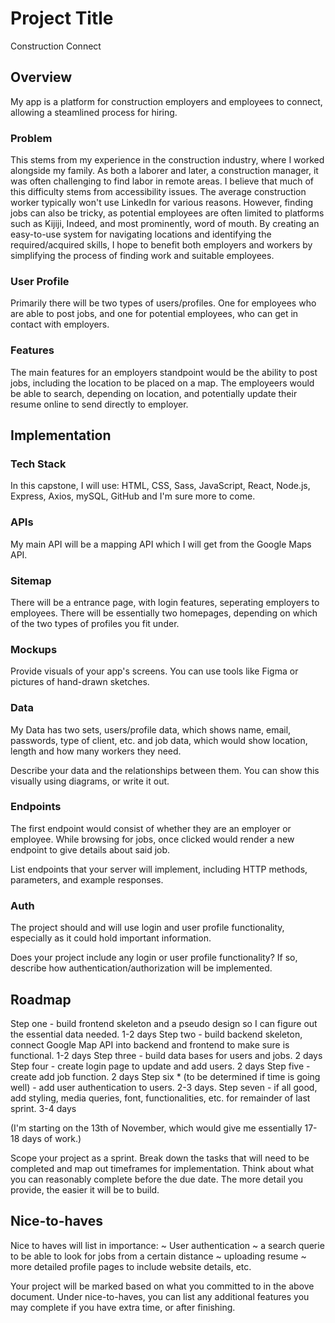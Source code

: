# Project Title
Construction Connect
## Overview
My app is a platform for construction employers and employees to connect, allowing a steamlined process for hiring. 

### Problem

This stems from my experience in the construction industry, where I worked alongside my family. As both a laborer and later, a construction manager, it was often challenging to find labor in remote areas. I believe that much of this difficulty stems from accessibility issues. The average construction worker typically won't use LinkedIn for various reasons. However, finding jobs can also be tricky, as potential employees are often limited to platforms such as Kijiji, Indeed, and most prominently, word of mouth. By creating an easy-to-use system for navigating locations and identifying the required/acquired skills, I hope to benefit both employers and workers by simplifying the process of finding work and suitable employees.

### User Profile

Primarily there will be two types of users/profiles. One for employees who are able to post jobs, and one for potential employees, who can get in contact with employers. 


### Features

The main features for an employers standpoint would be the ability to post jobs, including the location to be placed on a map. The employeers would be able to search, depending on location, and potentially update their resume online to send directly to employer. 


## Implementation

### Tech Stack

In this capstone, I will use: HTML, CSS, Sass, JavaScript, React, Node.js, Express, Axios, mySQL, GitHub and I'm sure more to come. 

### APIs

My main API will be a mapping API which I will get from the Google Maps API.

### Sitemap

There will be a entrance page, with login features, seperating employers to employees. There will be essentially two homepages, depending on which of the two types of profiles you fit under. 

### Mockups

Provide visuals of your app's screens. You can use tools like Figma or pictures of hand-drawn sketches.

### Data

My Data has two sets, users/profile data, which shows name, email, passwords, type of client, etc. and job data, which would show location, length and how many workers they need. 

Describe your data and the relationships between them. You can show this visually using diagrams, or write it out. 

### Endpoints

The first endpoint would consist of whether they are an employer or employee. While browsing for jobs, once clicked would render a new endpoint to give details about said job. 

List endpoints that your server will implement, including HTTP methods, parameters, and example responses.

### Auth

The project should and will use login and user profile functionality, especially as it could hold important information. 

Does your project include any login or user profile functionality? If so, describe how authentication/authorization will be implemented.

## Roadmap

Step one - build frontend skeleton and a pseudo design so I can figure out the essential data needed. 1-2 days
Step two - build backend skeleton, connect Google Map API into backend and frontend to make sure is functional. 1-2 days
Step three - build data bases for users and jobs. 2 days 
Step four - create login page to update and add users. 2 days
Step five - create add job function. 2 days
Step six * (to be determined if time is going well) - add user authentication to users. 2-3 days. 
Step seven - if all good, add styling, media queries, font, functionalities, etc. for remainder of last sprint. 3-4 days

(I'm starting on the 13th of November, which would give me essentially 17-18 days of work.)

Scope your project as a sprint. Break down the tasks that will need to be completed and map out timeframes for implementation. Think about what you can reasonably complete before the due date. The more detail you provide, the easier it will be to build.

## Nice-to-haves

Nice to haves will list in importance:
~ User authentication
~ a search querie to be able to look for jobs from a certain distance
~ uploading resume
~ more detailed profile pages to include website details, etc. 

Your project will be marked based on what you committed to in the above document. Under nice-to-haves, you can list any additional features you may complete if you have extra time, or after finishing.
